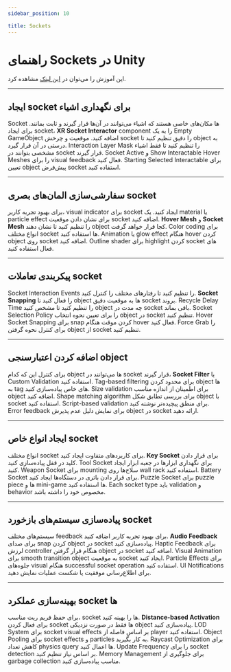 ```yaml
---
sidebar_position: 10

title: Sockets
---
```


# راهنمای Sockets در Unity

این آموزش را می‌توان در [این لینک](https://learn.unity.com/pathway/vr-development/unit/vr-basics/tutorial/sockets-g?version=2022.3) مشاهده کرد.

---

## ایجاد socket برای نگهداری اشیاء

Socket ها مکان‌های خاصی هستند که اشیاء می‌توانند در آن‌ها قرار گیرند و ثابت بمانند. برای ایجاد socket، **XR Socket Interactor** component را به یک Empty GameObject اضافه کنید. موقعیت و چرخش socket را دقیق تنظیم کنید تا object به درستی در آن قرار گیرد. Interaction Layer Mask را تنظیم کنید تا فقط اشیاء مشخصی بتوانند در socket قرار گیرند. Socket Active و Show Interactable Hover Meshes را برای visual feedback فعال کنید. Starting Selected Interactable برای تعیین object پیش‌فرض socket استفاده کنید.

---

## سفارشی‌سازی المان‌های بصری socket

برای بهبود تجربه کاربر، visual indicator برای socket ایجاد کنید. یک material یا particle effect برای نشان دادن موقعیت socket اضافه کنید. **Hover Mesh** و **Socket Mesh** را تنظیم کنید تا نشان دهند object کجا قرار خواهد گرفت. Color coding برای انواع مختلف socket ها استفاده کنید. Animation یا glow effect هنگام hover کردن object روی socket اضافه کنید. Outline shader برای highlight کردن socket های فعال استفاده کنید.

---

## پیکربندی تعاملات socket

Socket Interaction Events را تنظیم کنید تا رفتارهای مختلف را کنترل کنید. **Socket Snapping** را فعال کنید تا object ها به موقعیت دقیق socket بروند. Recycle Delay Time را تنظیم کنید تا مشخص کنید object چه مدت در socket باقی بماند. Socket Selection Policy را برای تعیین نحوه انتخاب object در socket تنظیم کنید. Hover Socket Snapping برای snap کردن موقت هنگام hover فعال کنید. Force Grab را برای کنترل نحوه گرفتن object از socket تنظیم کنید.

---

## اضافه کردن اعتبارسنجی object

برای کنترل این که کدام object ها می‌توانند در socket قرار گیرند، **Socket Filter** یا Custom Validation استفاده کنید. Tag-based filtering برای محدود کردن object ها به tag های خاص پیاده‌سازی کنید. Size validation برای اطمینان از اندازه مناسب object اضافه کنید. Shape matching algorithm برای بررسی تطابق شکل object با socket استفاده کنید. Script-based validation برای منطق پیچیده‌تر نوشته کنید. Error feedback برای نمایش دلیل عدم پذیرش object در socket ارائه دهید.

---

## ایجاد انواع خاص socket

انواع مختلف socket برای کاربردهای متفاوت ایجاد کنید. **Key Socket** برای قرار دادن کلید در قفل پیاده‌سازی کنید. Tool Socket برای نگهداری ابزارها در جعبه ابزار ایجاد کنید. Weapon Socket برای mounting سلاح‌ها روی wall rack استفاده کنید. Battery Socket برای قرار دادن باتری در دستگاه‌ها ایجاد کنید. Puzzle Socket برای puzzle piece ها و mini-game ها استفاده کنید. Each socket type باید validation و behavior مخصوص خود را داشته باشد.

---

## پیاده‌سازی سیستم‌های بازخورد socket

سیستم‌های مختلف feedback برای بهبود تجربه کاربر اضافه کنید. **Audio Feedback** برای صدای snap کردن object در socket پیاده‌سازی کنید. Haptic Feedback برای لرزش controller هنگام قرار گرفتن object در socket اضافه کنید. Visual Animation برای smooth transition object به موقعیت socket ایجاد کنید. Particle Effects برای جلوه‌های visual هنگام successful socket operation استفاده کنید. UI Notifications برای اطلاع‌رسانی موفقیت یا شکست عملیات نمایش دهید.

---

## بهینه‌سازی عملکرد socket ها

برای حفظ فریم ریت مناسب، socket ها را بهینه کنید. **Distance-based Activation** برای فعال کردن socket ها فقط در صورت نزدیکی object پیاده‌سازی کنید. LOD System برای socket visual effects بر اساس فاصله از player استفاده کنید. Object Pooling برای socket effects و particles به کار بگیرید. Raycast Optimization برای کاهش تعداد physics query ها اعمال کنید. Update Frequency را برای socket detection بر اساس نیاز تنظیم کنید. Memory Management برای جلوگیری از garbage collection مناسب پیاده‌سازی کنید.
